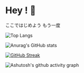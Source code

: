 # Hey ! :wave:

ここではじめよう もう一度

![Top Langs](https://github-readme-stats.vercel.app/api/top-langs/?username=zzyh1145&theme=dark)

![Anurag's GitHub stats](https://github-readme-stats.vercel.app/api?username=zzyh1145&show_icons=true&theme=dark&icon_color=FFFFFF) 

[![GitHub Streak](https://streak-stats.demolab.com?user=zzyh1145&theme=dark&hide_border=false%C2%A0%E9%94%99%E8%AF%AF%E7%9A%84&date_format=%5BY%20%5DM%20j)](https://git.io/streak-stats)

![Ashutosh's github activity graph](https://github-readme-activity-graph.vercel.app/graph?username=zzyh1145&theme=high-contrast)
